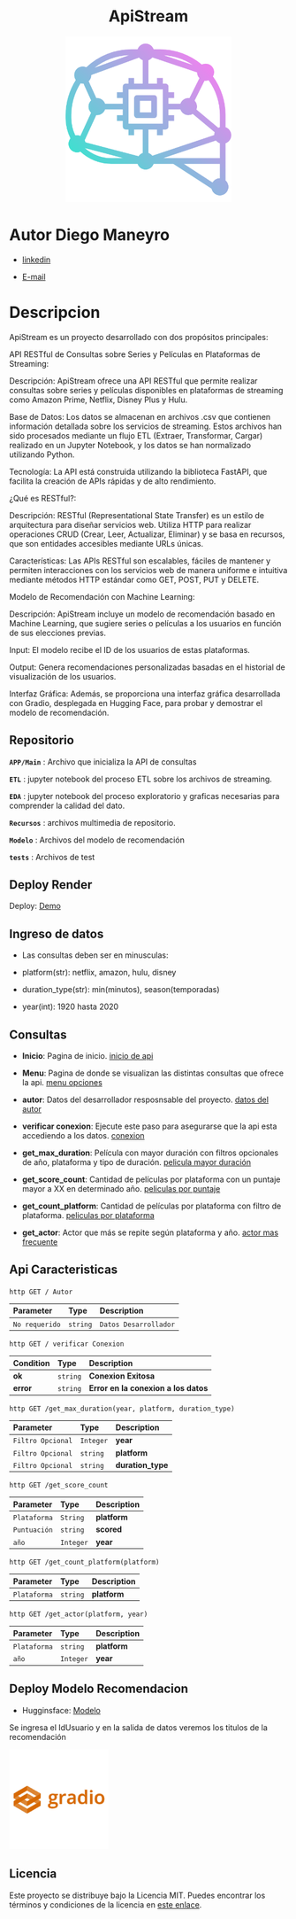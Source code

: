 # <h1 align=center> **ApiStream** </h1>

<p align="center">
<img src="recursos/icon.png"  height=300>
</p>


# Autor Diego Maneyro

+ [linkedin](https://www.linkedin.com/in/diego-maneyro/)

+ [E-mail](diegomaneyro@gmail.com)

# Descripcion 
ApiStream es un proyecto desarrollado con dos propósitos principales:

API RESTful de Consultas sobre Series y Películas en Plataformas de Streaming:

Descripción: ApiStream ofrece una API RESTful que permite realizar consultas sobre series y películas disponibles en plataformas de streaming como Amazon Prime, Netflix, Disney Plus y Hulu.

Base de Datos: Los datos se almacenan en archivos .csv que contienen información detallada sobre los servicios de streaming. Estos archivos han sido procesados mediante un flujo ETL (Extraer, Transformar, Cargar) realizado en un Jupyter Notebook, y los datos se han normalizado utilizando Python.

Tecnología: La API está construida utilizando la biblioteca FastAPI, que facilita la creación de APIs rápidas y de alto rendimiento.

¿Qué es RESTful?:

Descripción: RESTful (Representational State Transfer) es un estilo de arquitectura para diseñar servicios web. Utiliza HTTP para realizar operaciones CRUD (Crear, Leer, Actualizar, Eliminar) y se basa en recursos, que son entidades accesibles mediante URLs únicas.

Características: Las APIs RESTful son escalables, fáciles de mantener y permiten interacciones con los servicios web de manera uniforme e intuitiva mediante métodos HTTP estándar como GET, POST, PUT y DELETE.

Modelo de Recomendación con Machine Learning:

Descripción: ApiStream incluye un modelo de recomendación basado en Machine Learning, que sugiere series o películas a los usuarios en función de sus elecciones previas.

Input: El modelo recibe el ID de los usuarios de estas plataformas.

Output: Genera recomendaciones personalizadas basadas en el historial de visualización de los usuarios.

Interfaz Gráfica: Además, se proporciona una interfaz gráfica desarrollada con Gradio, desplegada en Hugging Face, para probar y demostrar el modelo de recomendación.


## Repositorio


**`APP/Main`** : Archivo que inicializa la API de consultas

**`ETL`** : jupyter notebook del proceso ETL sobre los archivos de streaming.

**`EDA`** : jupyter notebook del proceso exploratorio y graficas necesarias para comprender la calidad del dato. 

**`Recursos`** : archivos multimedia de repositorio.

**`Modelo`** : Archivos del modelo de recomendación

**`tests`** : Archivos de test


## Deploy Render
Deploy: [Demo](https://apistream.onrender.com)


## Ingreso de datos

* Las consultas deben ser en minusculas:

* platform(str): netflix, amazon, hulu, disney

* duration_type(str): min(minutos), season(temporadas)

* year(int): 1920 hasta 2020

## Consultas

+ **Inicio**: Pagina de inicio. [inicio de api](https://apistream.onrender.com/)

+ **Menu**: Pagina de donde se visualizan las distintas consultas que ofrece la api. [menu opciones](https://apistream.onrender.com/docs)

+ **autor**: Datos del desarrollador resposnsable del proyecto. [datos del autor](https://apistream.onrender.com/docs#/default/autor_autor_get)

+ **verificar conexion**: Ejecute este paso para asegurarse que la api esta accediendo a los datos. [conexion](https://apistream.onrender.com/docs#/default/verificar_conexion_verificar_conexion_get)

+ **get_max_duration**: Película con mayor duración con filtros opcionales de año, plataforma y tipo de duración. [pelicula mayor duración](https://apistream.onrender.com/docs#/default/get_max_duration_max_duration_get)

+ **get_score_count**: Cantidad de películas por plataforma con un puntaje mayor a XX en determinado año. [peliculas por puntaje](https://apistream.onrender.com/docs#/default/get_score_count_score_count__get)


+ **get_count_platform**: Cantidad de películas por plataforma con filtro de plataforma. [peliculas por plataforma](https://apistream.onrender.com/docs#/default/get_count_platform_count_platform__get)


+ **get_actor**: Actor que más se repite según plataforma y año. [actor mas frecuente](https://apistream.onrender.com/docs#/default/get_actor_actor__get)

## Api Caracteristicas

``http
  GET / Autor
``

| Parameter | Type     | Description                |
| :-------- | :------- | :------------------------- |
| `No requerido` | `string` | `Datos Desarrollador` |

``http
  GET / verificar Conexion
``

| Condition | Type     | Description                |
| :-------- | :------- | :------------------------- |
| **ok** | `string` |  **Conexion Exitosa** |
| **error** | `string` |  **Error en la conexion a los datos** |

``http
  GET /get_max_duration(year, platform, duration_type)
``

| Parameter | Type     | Description                |
| :-------- | :------- | :------------------------- |
| `Filtro Opcional` | `Integer` | **year** |
| `Filtro Opcional` | `string` | **platform**  |
| `Filtro Opcional` | `string` | **duration_type** |

``http
  GET /get_score_count
``

| Parameter | Type     | Description                |
| :-------- | :------- | :------------------------- |
| `Plataforma` | `String` | **platform** |
| `Puntuación` | `string` | **scored**  |
| `año` | `Integer` | **year**|



``http
  GET /get_count_platform(platform)
``

| Parameter | Type     | Description                |
| :-------- | :------- | :------------------------- |
| `Plataforma` | `string` | **platform** |


``http
  GET /get_actor(platform, year)
``

| Parameter | Type     | Description                |
| :-------- | :------- | :------------------------- |
| `Plataforma` | `string` | **platform** |
| `año` | `Integer` | **year**  |

## Deploy Modelo Recomendacion
* Hugginsface: [Modelo](https://huggingface.co/spaces/diegomaneyro/ApiStream)
  
Se ingresa el IdUsuario y en la salida de datos veremos los titulos de la recomendación

<p align="left">
<img src="recursos/gradio.png"  height=180>
</p>

## Licencia

Este proyecto se distribuye bajo la Licencia MIT. Puedes encontrar los términos y condiciones de la licencia en [este enlace](https://github.com/diegomaneyro/ApiStream/blob/main/License).


